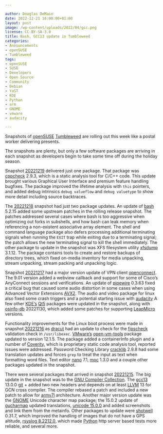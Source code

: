 ```yaml
---

author: Douglas DeMaio
date: 2022-12-21 16:00:00+01:00
layout: post
image: /wp-content/uploads/2022/04/gcc.png
license: CC-BY-SA-3.0
title: Bash, GCC13 update in Tumbleweed
categories:
- Announcements
- openSUSE
- Tumbleweed
tags:
- openSUSE
- SUSE
- Developers
- Open Source
- Community
- Debian
- YaST
- KDE
- Python
- arm
- GNOME
- vmware
- audacity

---
```


Snapshots of [openSUSE](https://get.opensuse.org/) [Tumbleweed](https://get.opensuse.org/tumbleweed/) are rolling out this week like a postal worker delivering presents. 

The snapshots are plenty, but only a few software packages are arriving in each snapshot as developers begin to take some time off during the holiday season.

Snapshot [20221219](https://lists.opensuse.org/archives/list/factory@lists.opensuse.org/thread/APMYDEYJ4OUFQ6EUWLM5S5YC7IUAUOG7/) delivered just one package. That package was [cppcheck](https://github.com/danmar/cppcheck) 2.9.3, which is a static analysis tool for C/C++ code. This update brought various Graphical User Interface and premium feature handling bugfixes. The package improved the lifetime analysis with `this` pointers, and added debug intrinsics `debug valueflow` and `debug valuetype` to show more detail including source backtraces.

The [20221218](https://lists.opensuse.org/archives/list/factory@lists.opensuse.org/thread/E2HXIR5PO3MXYNDW35QSDS5EL76AEG63/) snapshot had just two package updates. An update of [bash](https://www.gnu.org/software/bash/) 5.2.15 added some upstream patches in the rolling release snapshot. The patches addressed several cases where bash is too aggressive when optimizing out forks in subshells, and how bash can leak memory when referencing a non-existent associative array element. The shell and command language package also defers processing additional terminating signals when running the `EXIT` trap while exiting due to a terminating signal; the patch allows the new terminating signal to kill the shell immediately. The other package to update in the snapshot was XFS filesystem utility [xfsdump](https://fossies.org/linux/misc/xfsdump-3.1.12.tar.xz/) 3.1.12. The package contains tools to create and restore backups of directory trees, which fixed on-media inventory for media unpacking, stream unpacking, stream packing and unpacking logic.

Snapshot [20221217](https://lists.opensuse.org/archives/list/factory@lists.opensuse.org/thread/M3V26PC3BYSN5WRXJEZA5HL54ELBBFY4/) had a major version update of VPN client [openconnect](https://www.infradead.org/openconnect/index.html). The 9.01 version added a webview callback and support for some of Cisco’s AnyConnect sessions and verifications. An update of [pipewire](https://pipewire.org/) 0.3.63 fixed a critical bug that caused some audio distortion in some cases when using Advanced Vector Extensions [AVX2](https://en.wikipedia.org/wiki/Advanced_Vector_Extensions). The audio and video package for linux also fixed some crash triggers and a potential starting issue with   [audacity](https://www.audacityteam.org) A few other [KDE’s](https://kde.org) [Qt5](https://www.qt.io) packages were updated in the snapshot, along with [osinfo-db](https://libosinfo.org/) 20221130, which added some patches for supporting [LeapMicro](https://get.opensuse.org/leapmicro/5.3/) versions.

Functionality improvements for the Linux boot process were made in snapshot [20221216](https://lists.opensuse.org/archives/list/factory@lists.opensuse.org/thread/2UZC5OGKTYVQAHMBUGGGMWDTHSKXUJDL/) as [dracut](https://dracut.wiki.kernel.org/index.php/Main_Page)  had an update to check for the [fipscheck](https://www.systutorials.com/docs/linux/man/8-fipscheck/) validation check in `/usr/libexec`. [VMware’s](https://www.vmware.com/) [open-vm-tools](https://github.com/vmware/open-vm-tools) package updated to version  12.1.5. The package added a containerInfo plugin and a number of [Coverity](https://en.wikipedia.org/wiki/Coverity), which is proprietary static code analysis tool, reported issues were addressed. Password Checking Library [cracklib](https://github.com/cracklib/cracklib) 2.9.8 had some translation updates and forces `grep` to treat the input as text when formatting word files. Text editor [nano](https://www.nano-editor.org/) 7.1, [mpc](https://ftp.gnu.org/gnu/mpc/) 1.3.0 and a couple other packages updated in the snapshot.

There were several packages that arrived in snapshot [20221215](https://lists.opensuse.org/archives/list/factory@lists.opensuse.org/thread/LFOGUQOFDTITQQ6MPAW5LBV4LOT2VWA3/). The big update in the snapshot was to the [GNU Compiler Collection](https://gcc.gnu.org/). The [ gcc13](https://gcc.gnu.org/) 13.0.0 [git](https://github.com/git) + added two new headers and depends on at least [LLVM](https://llvm.org/) 13 for GCN cross compiler. The compiler rebased a patch and included a new patch to allow for [armv7l](https://developer.arm.com/documentation/ddi0406/latest) architecture. Another major version update was the [GNOME](https://www.gnome.org/) Unicode character map package; the 15.0.2 update of [gucharmap](https://wiki.gnome.org/Apps/Gucharmap) updated translations, [unicode 15.0.0](https://unicode.org/versions/Unicode15.0.0/) and added screenshots and link them from the metainfo. Other packages to update were  [shotwell](https://gitlab.gnome.org/GNOME/shotwell) 0.31.7, which improved the handling of images that do not have a GPS altitude, [rsyslog 8.2212.0](https://www.adiscon.com/news/news-release/rsyslog-8-2212-0-released/), which made [Python](https://www.python.org/) http server based tests more reliable, and several more.
 
<meta name="openSUSE, Tumbleweed, Developers, sysadmin, user, Open Source, rolling release, gamers, superuser, distrowatch, hacker, Linux, Kernel, KDE, GNOME, audacity, pipewire, vmware, ggc, llvm" content="HTML,CSS,XML,JavaScript">
